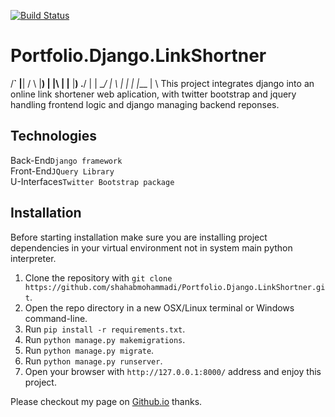 [![Build Status](https://travis-ci.com/shahabmohammadi/Portfolio.Django.LinkShortner.svg?branch=master)](https://travis-ci.com/shahabmohammadi/Portfolio.Django.LinkShortner)

# Portfolio.Django.LinkShortner<br>
/__`   |__|   /  \   |__)    |    |\ |   |__    |__) 
.__/   |  |   \__/   |  \    |    | \|   |___   |  \ 
This project integrates django into an online link shortener web aplication, with twitter bootstrap and jquery handling frontend logic and
django managing backend reponses.

## Technologies

Back-End`Django framework`
<br>
Front-End`JQuery Library`
<br>
U-Interfaces`Twitter Bootstrap package`

## Installation

Before starting installation make sure you are installing project dependencies in your virtual environment not in system main python interpreter. 

1. Clone the repository with `git clone https://github.com/shahabmohammadi/Portfolio.Django.LinkShortner.git`.
1. Open the repo directory in a new OSX/Linux terminal or Windows command-line.
1. Run `pip install -r requirements.txt`.
1. Run `python manage.py makemigrations`.
1. Run `python manage.py migrate`.
1. Run `python manage.py runserver`.
1. Open your browser with `http://127.0.0.1:8000/` address and enjoy this project.


Please checkout my page on [Github.io](http://shahabmohammadi.github.io) thanks.
